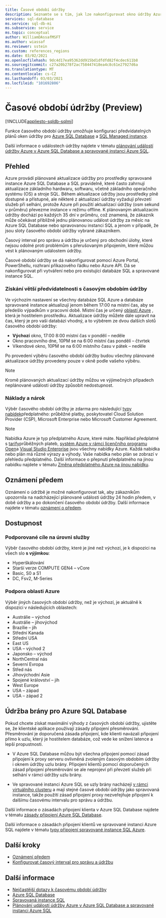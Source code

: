 ```yaml
---
title: Časové období údržby
description: Seznamte se s tím, jak lze nakonfigurovat okno údržby Azure SQL Database a spravované instance.
services: sql-database
ms.service: sql-db-mi
ms.subservice: service
ms.topic: conceptual
author: WilliamDAssafMSFT
ms.author: wiassaf
ms.reviewer: sstein
ms.custom: references_regions
ms.date: 03/02/2021
ms.openlocfilehash: 9dc4d17ea95362dd915bd1dfdfd82f4cdec611b8
ms.sourcegitcommit: c27a20b278f2ac758447418ea4c8c61e27927d6a
ms.translationtype: MT
ms.contentlocale: cs-CZ
ms.lasthandoff: 03/03/2021
ms.locfileid: "101692806"
---
```

# <a name="maintenance-window-preview"></a>Časové období údržby (Preview)
[!INCLUDE[appliesto-sqldb-sqlmi](../includes/appliesto-sqldb-sqlmi.md)]

Funkce časového období údržby umožňuje konfiguraci předvídatelných plánů oken údržby pro [Azure SQL Database](sql-database-paas-overview.md) a [SQL Managed instance](../managed-instance/sql-managed-instance-paas-overview.md). 

Další informace o událostech údržby najdete v tématu [plánování událostí údržby Azure v Azure SQL Database a spravované instanci Azure SQL](planned-maintenance.md).

## <a name="overview"></a>Přehled

Azure provádí plánované aktualizace údržby pro prostředky spravované instance Azure SQL Database a SQL pravidelně, které často zahrnují aktualizace základního hardwaru, softwaru, včetně základního operačního systému (OS) a stroje SQL. Během aktualizace údržby jsou prostředky plně dostupné a přístupné, ale některé z aktualizací údržby vyžadují převzetí služeb při selhání, protože Azure při použití aktualizací údržby (osm sekund v průměru) převezme instance v režimu offline.  K plánovaným aktualizacím údržby dochází po každých 35 dní v průměru, což znamená, že zákazník může očekávat přibližně jednu plánovanou událost údržby za měsíc na Azure SQL Database nebo spravovanou instanci SQL a jenom v případě, že jsou sloty časového období údržby vybrané zákazníkem.   

Časový interval pro správu a údržbu je určený pro obchodní úlohy, které nejsou odolné proti problémům s přerušovaným připojením, které můžou vést k plánovaným událostem údržby.

Časové období údržby se dá nakonfigurovat pomocí Azure Portal, PowerShellu, rozhraní příkazového řádku nebo Azure API. Dá se nakonfigurovat při vytváření nebo pro existující databáze SQL a spravované instance SQL.

### <a name="gain-more-predictability-with-maintenance-window"></a>Získání větší předvídatelnosti s časovým obdobím údržby

Ve výchozím nastavení se všechny databáze SQL Azure a databáze spravované instance aktualizují jenom během 17:00 na místní čas, aby se předešlo výpadkům v pracovní době. Místní čas je určený [oblastí Azure](https://azure.microsoft.com/global-infrastructure/geographies/) , která je hostitelem prostředku. Aktualizace údržby můžete dále upravit na čas, který je pro vaši databázi vhodný, a to výběrem ze dvou dalších slotů časového období údržby:

* **Výchozí** okno, 17:00 8:00 místní čas v pondělí – neděle 
* Okno pracovního dne, 10PM se na 6:00 místní čas pondělí – čtvrtek
* Víkendové okno, 10PM se na 6:00 místního času v pátek – neděle

Po provedení výběru časového období údržby budou všechny plánované aktualizace údržby provedeny pouze v okně podle vašeho výběru.   

> [!Note]
> Kromě plánovaných aktualizací údržby můžou ve výjimečných případech neplánované události údržby způsobit nedostupnost. 

### <a name="cost-and-eligibility"></a>Náklady a nárok

Výběr časového období údržby je zdarma pro následující [typy nabídek](https://azure.microsoft.com/support/legal/offer-details/)předplatného: průběžné platby, poskytovatel Cloud Solution Provider (CSP), Microsoft Enterprise nebo Microsoft Customer Agreement.

> [!Note]
> Nabídka Azure je typ předplatného Azure, které máte. Například předplatné s [tarify](https://azure.microsoft.com/offers/ms-azr-0003p/)průběžných plateb, [systém Azure v rámci licenčního programu Open](https://azure.microsoft.com/en-us/offers/ms-azr-0111p/)a [Visual Studio Enterprise](https://azure.microsoft.com/en-us/offers/ms-azr-0063p/) jsou všechny nabídky Azure. Každá nabídka nebo plán má různé výrazy a výhody. Vaše nabídka nebo plán se zobrazí v přehledu předplatného. Další informace o přepnutí předplatného na jinou nabídku najdete v tématu [Změna předplatného Azure na jinou nabídku](/azure/cost-management-billing/manage/switch-azure-offer).

## <a name="advance-notifications"></a>Oznámení předem

Oznámení o údržbě je možné nakonfigurovat tak, aby zákazníkům upozornila na nadcházející plánované události údržby 24 hodin předem, v době údržby a po dokončení časového období údržby. Další informace najdete v tématu [oznámení o předem](advance-notifications.md).

## <a name="availability"></a>Dostupnost

### <a name="supported-service-level-objectives"></a>Podporované cíle na úrovni služby

Výběr časového období údržby, které je jiné než výchozí, je k dispozici na všech slo **s výjimkou**:
* Hyperškálování 
* Starší verze COMPUTE GEN4 – vCore
* Basic, S0 a S1 
* DC, Fsv2, M-Series

### <a name="azure-region-support"></a>Podpora oblasti Azure

Výběr jiných časových období údržby, než je výchozí, je aktuálně k dispozici v následujících oblastech:

- Austrálie – východ
- Austrálie – jihovýchod
- Brazílie – jih
- Střední Kanada
- Střední USA
- East US
- USA – východ 2
- Japonsko – východ
- NorthCentral nás
- Severní Evropa
- Střed nás
- Jihovýchodní Asie
- Spojené království – jih
- West Europe
- USA – západ
- USA – západ 2

## <a name="gateway-maintenance-for-azure-sql-database"></a>Údržba brány pro Azure SQL Database

Pokud chcete získat maximální výhody z časových období údržby, ujistěte se, že klientské aplikace používají zásady připojení přesměrování. Přesměrování je doporučená zásada připojení, kde klienti navázali připojení přímo k uzlu, který je hostitelem databáze, což vede ke snížení latence a lepší propustnosti.  

* V Azure SQL Database můžou být všechna připojení pomocí zásad připojení k proxy serveru ovlivněná zvoleným časovým obdobím údržby i oknem údržby uzlu brány. Připojení klientů pomocí doporučených zásad připojení přesměrování se ale neprojeví při převzetí služeb při selhání v rámci údržby uzlu brány. 

* Ve spravované instanci Azure SQL se uzly brány nacházejí [v rámci virtuálního clusteru](../../azure-sql/managed-instance/connectivity-architecture-overview.md#virtual-cluster-connectivity-architecture) a mají stejné časové období údržby jako spravovaná instance, takže použití zásad připojení proxy nezveřejňuje připojení k dalšímu časovému intervalu pro správu a údržbu.

Další informace o zásadách připojení klienta v Azure SQL Database najdete v tématu [zásady připojení Azure SQL Database](../database/connectivity-architecture.md#connection-policy). 

Další informace o zásadách připojení klientů ve spravované instanci Azure SQL najdete v tématu [typy připojení spravované instance SQL Azure](../../azure-sql/managed-instance/connection-types-overview.md).


## <a name="next-steps"></a>Další kroky

* [Oznámení předem](advance-notifications.md)
* [Konfigurovat časový interval pro správu a údržbu](maintenance-window-configure.md)

## <a name="learn-more"></a>Další informace

* [Nejčastější dotazy k časovému období údržby](maintenance-window-faq.yml)
* [Azure SQL Database](sql-database-paas-overview.md) 
* [Spravovaná instance SQL](../managed-instance/sql-managed-instance-paas-overview.md)
* [Plánování událostí údržby Azure v Azure SQL Database a spravované instanci Azure SQL](planned-maintenance.md)





